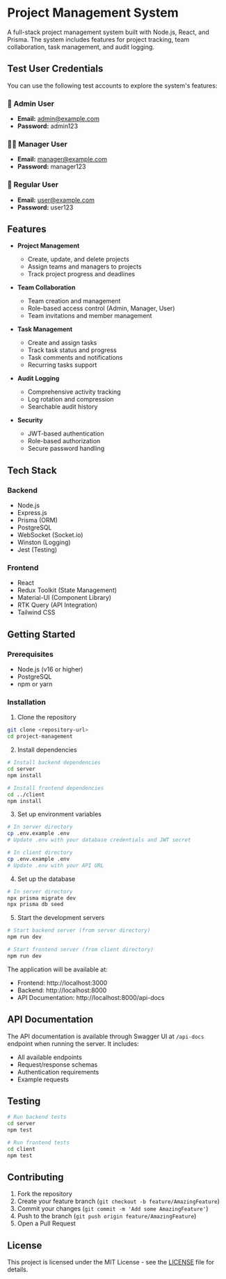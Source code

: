 # Project Management System

A full-stack project management system built with Node.js, React, and Prisma. The system includes features for project tracking, team collaboration, task management, and audit logging.

## Test User Credentials

You can use the following test accounts to explore the system's features:

### 🔑 Admin User
- **Email:** admin@example.com  
- **Password:** admin123

### 👨‍💼 Manager User
- **Email:** manager@example.com  
- **Password:** manager123

### 👤 Regular User
- **Email:** user@example.com  
- **Password:** user123

## Features

- **Project Management**
  - Create, update, and delete projects
  - Assign teams and managers to projects
  - Track project progress and deadlines

- **Team Collaboration**
  - Team creation and management
  - Role-based access control (Admin, Manager, User)
  - Team invitations and member management

- **Task Management**
  - Create and assign tasks
  - Track task status and progress
  - Task comments and notifications
  - Recurring tasks support

- **Audit Logging**
  - Comprehensive activity tracking
  - Log rotation and compression
  - Searchable audit history

- **Security**
  - JWT-based authentication
  - Role-based authorization
  - Secure password handling

## Tech Stack

### Backend
- Node.js
- Express.js
- Prisma (ORM)
- PostgreSQL
- WebSocket (Socket.io)
- Winston (Logging)
- Jest (Testing)

### Frontend
- React
- Redux Toolkit (State Management)
- Material-UI (Component Library)
- RTK Query (API Integration)
- Tailwind CSS

## Getting Started

### Prerequisites
- Node.js (v16 or higher)
- PostgreSQL
- npm or yarn

### Installation

1. Clone the repository
```bash
git clone <repository-url>
cd project-management
```

2. Install dependencies
```bash
# Install backend dependencies
cd server
npm install

# Install frontend dependencies
cd ../client
npm install
```

3. Set up environment variables
```bash
# In server directory
cp .env.example .env
# Update .env with your database credentials and JWT secret

# In client directory
cp .env.example .env
# Update .env with your API URL
```

4. Set up the database
```bash
# In server directory
npx prisma migrate dev
npx prisma db seed
```

5. Start the development servers
```bash
# Start backend server (from server directory)
npm run dev

# Start frontend server (from client directory)
npm run dev
```

The application will be available at:
- Frontend: http://localhost:3000
- Backend: http://localhost:8000
- API Documentation: http://localhost:8000/api-docs

## API Documentation

The API documentation is available through Swagger UI at `/api-docs` endpoint when running the server. It includes:
- All available endpoints
- Request/response schemas
- Authentication requirements
- Example requests

## Testing

```bash
# Run backend tests
cd server
npm test

# Run frontend tests
cd client
npm test
```

## Contributing

1. Fork the repository
2. Create your feature branch (`git checkout -b feature/AmazingFeature`)
3. Commit your changes (`git commit -m 'Add some AmazingFeature'`)
4. Push to the branch (`git push origin feature/AmazingFeature`)
5. Open a Pull Request

## License

This project is licensed under the MIT License - see the [LICENSE](LICENSE) file for details.
